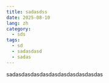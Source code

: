 ```yaml
---
title: sadasdss
date: 2025-08-10
lang: zh
category:
  - sds
tags:
  - sd
  - sadasdasd
  - sadas
---
```


sadasdasdasdasdasdasdasdasdasdas
